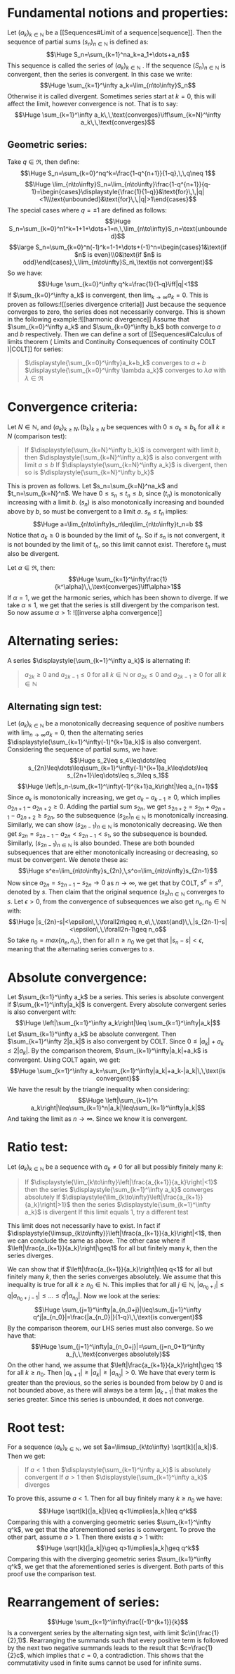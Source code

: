 # Fundamental notions and properties:

Let $(a_k)_{k\in\mathbb N}$ be a [[Sequences#Limit of a sequence|sequence]]. Then the sequence of partial sums $(s_n)_{n\in\mathbb N}$ is defined as:$$\Huge S_n=\sum_{k=1}^na_k=a_1+\dots+a_n$$
This sequence is called the series of $(a_k)_{k\in\mathbb N}$ . If the sequence $(S_n)_{n\in\mathbb N}$ is convergent, then the series is convergent. In this case we write:$$\Huge \sum_{k=1}^\infty a_k=\lim_{n\to\infty}S_n$$
Otherwise it is called divergent. Sometimes series start at $k=0$, this will affect the limit, however convergence is not. That is to say:$$\Huge \sum_{k=1}^\infty a_k\,\,\text{converges}\iff\sum_{k=N}^\infty a_k\,\,\text{converges}$$
## Geometric series:

Take $q\in\Re$, then define:$$\Huge S_n=\sum_{k=0}^nq^k=\frac{1-q^{n+1}}{1-q},\,\,q\neq 1$$$$\Huge \lim_{n\to\infty}S_n=\lim_{n\to\infty}\frac{1-q^{n+1}}{q-1}=\begin{cases}\displaystyle{\frac{1}{1-q}}&\text{for}\,\,|q|<1\\\text{unbounded}&\text{for}\,\,|q|>1\end{cases}$$ 
The special cases where $q=\pm1$ are defined as follows:$$\Huge S_n=\sum_{k=0}^n1^k=1+1+\dots+1=n,\,\lim_{n\to\infty}S_n=\text{unbounded}$$
$$\large S_n=\sum_{k=0}^n(-1)^k=1-1+\dots+(-1)^n=\begin{cases}1&\text{if $n$ is even}\\0&\text{if $n$ is odd}\end{cases},\,\lim_{n\to\infty}S_n\,\text{is not convergent}$$
So we have:$$\Huge \sum_{k=0}^\infty q^k=\frac{1}{1-q}\iff|q|<1$$
If $\sum_{k=0}^\infty a_k$ is convergent, then $\lim_{k\to\infty}a_k=0$. This is proven as follows:![[series divergence criteria]]
Just because the sequence converges to zero, the series does not necessarily converge. This is shown in the following example:![[harmonic divergence]]
Assume that $\sum_{k=0}^\infty a_k$ and $\sum_{k=0}^\infty b_k$ both converge to $a$ and $b$ respectively. Then we can define a sort of [[Sequences#Calculus of limits theorem ( Limits and Continuity Consequences of continuity COLT )|COLT]] for series:
> $\displaystyle{\sum_{k=0}^\infty}a_k+b_k$ converges to $a+b$
> $\displaystyle{\sum_{k=0}^\infty \lambda a_k}$ converges to $\lambda a$ with $\lambda\in\Re$

# Convergence criteria:

Let $N\in\mathbb N$, and $(a_k)_{k\geq N},(b_k)_{k\geq N}$ be sequences with $0\leq a_k\leq b_k$ for all $k\geq N$ (comparison test):
> If $\displaystyle{\sum_{k=N}^\infty b_k}$ is convergent with limit $b$, then $\displaystyle{\sum_{k=N}^\infty a_k}$ is also convergent with limit $a\leq b$
> If $\displaystyle{\sum_{k=N}^\infty a_k}$ is divergent, then so is $\displaystyle{\sum_{k=N}^\infty b_k}$

This is proven as follows. Let $s_n=\sum_{k=N}^na_k$ and $t_n=\sum_{k=N}^n$. We have $0\leq s_n\leq t_n\leq b$, since $(t_n)$ is monotonically increasing with a limit $b$. $(s_n)$ is also monotonically increasing and bounded above by $b$, so must be convergent to a limit $a$. $s_n\leq t_n$ implies:$$\Huge a=\lim_{n\to\infty}s_n\leq\lim_{n\to\infty}t_n=b
$$
Notice that $a_k\geq0$ is bounded by the limit of $t_n$. So if $s_n$ is not convergent, it is not bounded by the limit of $t_n$, so this limit cannot exist. Therefore $t_n$ must also be divergent.

Let $\alpha\in\Re$, then:$$\Huge \sum_{k=1}^\infty\frac{1}{k^\alpha}\,\,\text{converges}\iff\alpha>1$$
If $\alpha=1$, we get the harmonic series, which has been shown to diverge. If we take $\alpha\leq1$, we get that the series is still divergent by the comparison test. So now assume $\alpha>1$:
![[inverse alpha convergence]]

# Alternating series:

A series $\displaystyle{\sum_{k=1}^\infty a_k}$ is alternating if:
> $a_{2k}\geq0$ and $a_{2k-1}\leq 0$ for all $k\in\mathbb N$
> or $a_{2k}\leq0$ and $a_{2k-1}\geq0$ for all $k\in\mathbb N$

## Alternating sign test:

Let $(a_k)_{k\in\mathbb N}$ be a monotonically decreasing sequence of positive numbers with $\lim_{n\to\infty} a_k=0$, then the alternating series $\displaystyle{\sum_{k=1}^\infty(-1)^{k+1}a_k}$ is also convergent. Considering the sequence of partial sums, we have:$$\Huge s_2\leq s_4\leq\dots\leq s_{2n}\leq\dots\leq\sum_{k=1}^\infty(-1)^{k+1}a_k\leq\dots\leq s_{2n+1}\leq\dots\leq s_3\leq s_1$$
$$\Huge \left|s_n-\sum_{k=1}^\infty(-1)^{k+1}a_k\right|\leq a_{n+1}$$
Since $a_k$ is monotonically increasing, we get $a_k-a_{k-1}\geq0$, which implies $a_{2n+1}-a_{2n+2}\geq0$. Adding the partial sum $s_{2n}$, we get $s_{2n+2}=s_{2n}+a_{2n+1}-a_{2n+2}\geq s_{2n}$, so the subsequence $(s_{2n})_{n\in\mathbb N}$ is monotonically increasing. Similarly, we can show $(s_{2n-1})_{n\in\mathbb N}$ is monotonically decreasing. We then get $s_{2n}=s_{2n-1}-a_{2n}<s_{2n-1}<s_1$, so the subsequence is bounded. Similarly, $(s_{2n-1})_{n\in\mathbb N}$ is also bounded. These are both bounded subsequences that are either monotonically increasing or decreasing, so must be convergent. We denote these as: $$\Huge s^e=\lim_{n\to\infty}s_{2n},\,s^o=\lim_{n\to\infty}s_{2n-1}$$
Now since $a_{2n}=s_{2n-1}-s_{2n}\to0$ as $n\to\infty$, we get that by COLT, $s^e=s^o$, denoted by $s$. Then claim that the original sequence $(s_n)_{n\in\mathbb N}$ converges to $s$. Let $\epsilon>0$, from the convergence of subsequences we also get $n_e,n_0\in\mathbb N$ with:$$\Huge |s_{2n}-s|<\epsilon\,\,\forall2n\geq n_e\,\,\text{and}\,\,|s_{2n-1}-s|<\epsilon\,\,\forall2n-1\geq n_o$$
So take $n_0=max\{n_e,n_o\}$, then for all $n\geq n_0$ we get that $|s_n-s|<\epsilon$, meaning that the alternating series converges to $s$.

# Absolute convergence:

Let $\sum_{k=1}^\infty a_k$ be a series. This series is absolute convergent if $\sum_{k=1}^\infty|a_k|$ is convergent. Every absolute convergent series is also convergent with:$$\Huge \left|\sum_{k=1}^\infty a_k\right|\leq \sum_{k=1}^\infty|a_k|$$
Let $\sum_{k=1}^\infty a_k$ be absolute convergent. Then $\sum_{k=1}^\infty 2|a_k|$ is also convergent by COLT. Since $0\leq |a_k|+a_k\leq 2|a_k|$. By the comparison theorem, $\sum_{k=1}^\infty|a_k|+a_k$ is convergent. Using COLT again, we get:$$\Huge \sum_{k=1}^\infty a_k=\sum_{k=1}^\infty|a_k|+a_k-|a_k|\,\,\text{is convergent}$$
We have the result by the triangle inequality when considering:$$\Huge \left|\sum_{k=1}^n a_k\right|\leq\sum_{k=1}^n|a_k|\leq\sum_{k=1}^\infty|a_k|$$And taking the limit as $n\to\infty$. Since we know it is convergent.

# Ratio test:

Let $(a_k)_{k\in\mathbb N}$ be a sequence with $a_k\neq0$ for all but possibly finitely many $k$:
> If $\displaystyle{\lim_{k\to\infty}\left|\frac{a_{k+1}}{a_k}\right|<1}$ then the series $\displaystyle{\sum_{k=1}^\infty a_k}$ converges absolutely
> If $\displaystyle{\lim_{k\to\infty}\left|\frac{a_{k+1}}{a_k}\right|>1}$ then the series $\displaystyle{\sum_{k=1}^\infty a_k}$ is divergent
> If this limit equals $1$, try a different test

This limit does not necessarily have to exist. In fact if $\displaystyle{\limsup_{k\to\infty}}\left|\frac{a_{k+1}}{a_k}\right|<1$, then we can conclude the same as above. The other case where if $\left|\frac{a_{k+1}}{a_k}\right|\geq1$ for all but finitely many $k$, then the series diverges.

We can show that if $\left|\frac{a_{k+1}}{a_k}\right|\leq q<1$ for all but finitely many $k$, then the series converges absolutely. We assume that this inequality is true for all $k\geq n_0\in\mathbb N$. This implies that for all $j\in\mathbb N$, $|a_{n_0+j}|\leq q|a_{n_0+j-1}|\leq\dots\leq q^j|a_{n_0}|$. Now we look at the series:$$\Huge \sum_{j=1}^\infty|a_{n_0+j}|\leq\sum_{j=1}^\infty q^j|a_{n_0}|=\frac{|a_{n_0}|}{1-q}\,\,\text{is convergent}$$
By the comparison theorem, our LHS series must also converge. So we have that:$$\Huge \sum_{j=1}^\infty|a_{n_0+j}|=\sum_{j=n_0+1}^\infty a_j\,\,\text{converges absolutely}$$
On the other hand, we assume that $\left|\frac{a_{k+1}}{a_k}\right|\geq 1$ for all $k\geq n_0$. Then $|a_{k+1}|\geq|a_k|\geq|a_{n_0}|>0$. We have that every term is greater than the previous, so the series is bounded from below by $0$ and is not bounded above, as there will always be a term $|a_{k+1}|$ that makes the series greater. Since this series is unbounded, it does not converge.

# Root test:

For a sequence $(a_k)_{k\in\mathbb N}$, we set $a=\limsup_{k\to\infty} \sqrt[k]{|a_k|}$. Then we get:
> If $a<1$ then $\displaystyle{\sum_{k=1}^\infty a_k}$ is absolutely convergent
> If $a>1$ then $\displaystyle{\sum_{k=1}^\infty a_k}$ diverges

To prove this, assume $a<1$. Then for all buy finitely many $k\geq n_0$ we have:$$\Huge \sqrt[k]{|a_k|}\leq q<1\implies|a_k|\leq q^k$$
Comparing this with a converging geometric series $\sum_{k=1}^\infty q^k$, we get that the aforementioned series is convergent. To prove the other part, assume $a>1$. Then there exists $q>1$ with:$$\Huge \sqrt[k]{|a_k|}\geq q>1\implies|a_k|\geq q^k$$
Comparing this with the diverging geometric series $\sum_{k=1}^\infty q^k$, we get that the aforementioned series is divergent. Both parts of this proof use the comparison test.

# Rearrangement of series:

$$\Huge \sum_{k=1}^\infty\frac{(-1)^{k+1}}{k}$$
Is a convergent series by the alternating sign test, with limit $c\in(\frac{1}{2},1)$. Rearranging the summands such that every positive term is followed by the next two negative summands leads to the result that $c=\frac{1}{2}c$, which implies that $c=0$, a contradiction. This shows that the commutativity used in finite sums cannot be used for infinite sums.